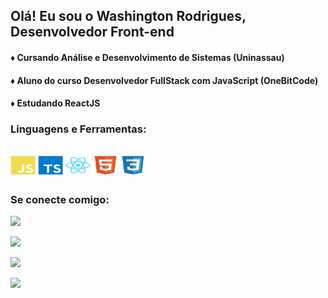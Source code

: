 ## Olá! Eu sou o Washington Rodrigues, Desenvolvedor Front-end

#### ♦ Cursando Análise e Desenvolvimento de Sistemas (Uninassau)

#### ♦ Aluno do curso Desenvolvedor FullStack com JavaScript (OneBitCode)

#### ♦ Estudando ReactJS

### Linguagens e Ferramentas:

<div style="display: inline_block"><br>

  <img align="center" alt="Wash-Js" height="30" width="40" src="https://raw.githubusercontent.com/devicons/devicon/master/icons/javascript/javascript-plain.svg">

  <img align="center" alt="Wash-Ts" height="30" width="40" src="https://raw.githubusercontent.com/devicons/devicon/master/icons/typescript/typescript-plain.svg">

  <img align="center" alt="Wash-React" height="30" width="40" src="https://raw.githubusercontent.com/devicons/devicon/master/icons/react/react-original.svg">

  <img align="center" alt="Wash-HTML" height="30" width="40" src="https://raw.githubusercontent.com/devicons/devicon/master/icons/html5/html5-original.svg">

  <img align="center" alt="Wash-CSS" height="30" width="40" src="https://raw.githubusercontent.com/devicons/devicon/master/icons/css3/css3-original.svg">

</div>

##

### Se conecte comigo:

<div> 

  <a href="https://www.linkedin.com/in/washington-rodrigues-575162255/" target="_blank"><img src="https://img.shields.io/badge/-LinkedIn-%230077B5?style=for-the-badge&logo=linkedin&logoColor=white" target="_blank"></a> 

  <a href="https://instagram.com/washrodrigues_" target="_blank"><img src="https://img.shields.io/badge/-Instagram-%23E4405F?style=for-the-badge&logo=instagram&logoColor=white" target="_blank"></a>

  <a href="https://tiktok.com/@washingtonrodrigues_" target="_blank"><img src="https://img.shields.io/badge/TikTok-000000?style=for-the-badge&logo=tiktok&logoColor=white" target="_blank"></a>

  <a href="mailto:washrodriigues@gmail.com"><img src="https://img.shields.io/badge/-Gmail-FF0000?style=for-the-badge&logo=gmail&logoColor=white" target="_blank"></a>

</div>

##



